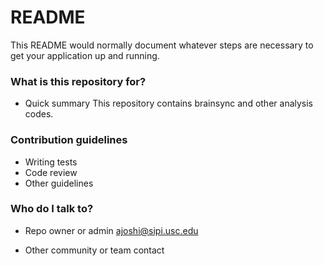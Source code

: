 # README #

This README would normally document whatever steps are necessary to get your application up and running.

### What is this repository for? ###

* Quick summary
This repository contains brainsync and other analysis codes.

### Contribution guidelines ###
* Writing tests
* Code review
* Other guidelines

### Who do I talk to? ###
* Repo owner or admin
ajoshi@sipi.usc.edu

* Other community or team contact
